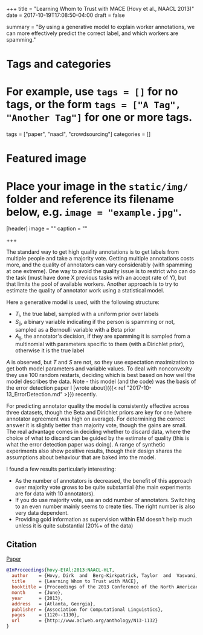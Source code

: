 +++
title = "Learning Whom to Trust with MACE (Hovy et al., NAACL 2013)"
date = 2017-10-19T17:08:50-04:00
draft = false

summary = "By using a generative model to explain worker annotations, we can more effectively predict the correct label, and which workers are spamming."

# Tags and categories
# For example, use `tags = []` for no tags, or the form `tags = ["A Tag", "Another Tag"]` for one or more tags.
tags = ["paper", "naacl", "crowdsourcing"]
categories = []

# Featured image
# Place your image in the `static/img/` folder and reference its filename below, e.g. `image = "example.jpg"`.
[header]
image = ""
caption = ""

+++

The standard way to get high quality annotations is to get labels from multiple people and take a majority vote.
Getting multiple annotations costs more, and the quality of annotators can vary considerably (with spamming at one extreme).
One way to avoid the quality issue is to restrict who can do the task (must have done X previous tasks with an accept rate of Y), but that limits the pool of available workers.
Another approach is to try to estimate the quality of annotator work using a statistical model.

Here a generative model is used, with the following structure:

- $T_i$, the true label, sampled with a uniform prior over labels
- $S_{ij}$, a binary variable indicating if the person is spamming or not, sampled as a Bernoulli variable with a Beta prior
- $A_{ij}$, the annotator's decision, if they are spamming it is sampled from a multinomial with parameters specific to them (with a Dirichlet prior), otherwise it is the true label

$A$ is observed, but $T$ and $S$ are not, so they use expectation maximization to get both model parameters and variable values.
To deal with nonconvexity they use 100 random restarts, deciding which is best based on how well the model describes the data.
Note - this model (and the code) was the basis of the error detection paper I [wrote about]({{< ref "2017-10-13_ErrorDetection.md" >}}) recently.

For predicting annotator quality the model is consistently effective across three datasets, though the Beta and Dirichlet priors are key for one (where annotator agreement was high on average).
For determining the correct answer it is slightly better than majority vote, though the gains are small.
The real advantage comes in deciding whether to discard data, where the choice of what to discard can be guided by the estimate of quality (this is what the error detection paper was doing).
A range of synthetic experiments also show positive results, though their design shares the assumptions about behaviour that are baked into the model.

I found a few results particularly interesting:

- As the number of annotators is decreased, the benefit of this approach over majority vote grows to be quite substantial (the main experiments are for data with 10 annotators).
- If you do use majority vote, use an odd number of annotators. Switching to an even number mainly seems to create ties. The right number is also very data dependent.
- Providing gold information as supervision within EM doesn't help much unless it is quite substantial (20%+ of the data)

## Citation

[Paper](http://www.aclweb.org/anthology/N13-1132.pdf)

```bibtex
@InProceedings{hovy-EtAl:2013:NAACL-HLT,
  author    = {Hovy, Dirk  and  Berg-Kirkpatrick, Taylor  and  Vaswani, Ashish  and  Hovy, Eduard},
  title     = {Learning Whom to Trust with MACE},
  booktitle = {Proceedings of the 2013 Conference of the North American Chapter of the Association for Computational Linguistics: Human Language Technologies},
  month     = {June},
  year      = {2013},
  address   = {Atlanta, Georgia},
  publisher = {Association for Computational Linguistics},
  pages     = {1120--1130},
  url       = {http://www.aclweb.org/anthology/N13-1132}
}
```

